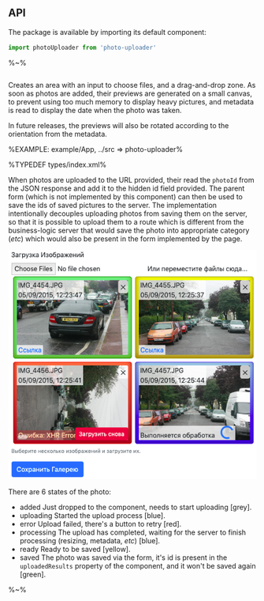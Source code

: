 ## API

The package is available by importing its default component:

```js
import photoUploader from 'photo-uploader'
```

%~%

```## PhotoUploader
```

Creates an area with an input to choose files, and a drag-and-drop zone. As soon as photos are added, their previews are generated on a small canvas, to prevent using too much memory to display heavy pictures, and metadata is read to display the date when the photo was taken.

In future releases, the previews will also be rotated according to the orientation from the metadata.

%EXAMPLE: example/App, ../src => photo-uploader%

%TYPEDEF types/index.xml%

When photos are uploaded to the URL provided, their read the `photoId` from the JSON response and add it to the hidden id field provided. The parent form (which is not implemented by this component) can then be used to save the ids of saved pictures to the server. The implementation intentionally decouples uploading photos from saving them on the server, so that it is possible to upload them to a route which is different from the business-logic server that would save the photo into appropriate category (_etc_) which would also be present in the form implemented by the page.

![The Photo Uploader Component](doc/photo-uploader.png)

There are 6 states of the photo:

- <kdb>added</kbd> Just dropped to the component, needs to start uploading [grey].
- <kdb>uploading</kbd> Started the upload process [blue].
- <kdb>error</kbd> Upload failed, there's a button to retry [red].
- <kdb>processing</kbd> The upload has completed, waiting for the server to finish processing (resizing, metadata, _etc_) [blue].
- <kdb>ready</kbd> Ready to be saved [yellow].
- <kdb>saved</kbd> The photo was saved via the form, it's id is present in the `uploadedResults` property of the component, and it won't be saved again [green].

%~%